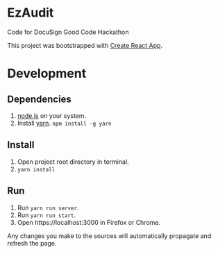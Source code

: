 # EzAudit
Code for DocuSign Good Code Hackathon

This project was bootstrapped with [Create React App](https://github.com/facebook/create-react-app).


# Development
## Dependencies
1. [node.js](https://nodejs.org/en/download/current/) on your system.
2. Install [yarn](https://yarnpkg.com/getting-started/install). `npm install -g yarn`
## Install
1. Open project root directory in terminal.
2. `yarn install`

## Run
1. Run `yarn run server`.
2. Run `yarn run start`.
3. Open https://localhost:3000 in Firefox or Chrome.

Any changes you make to the sources will automatically propagate and refresh the page.